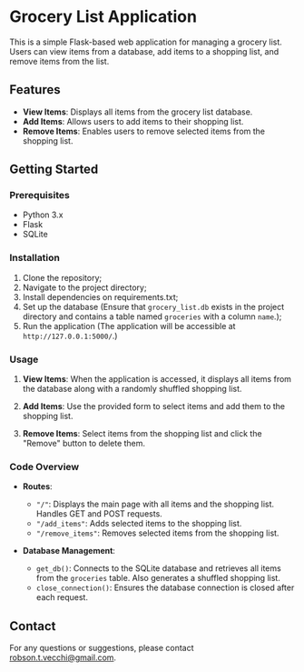 # Grocery List Application

This is a simple Flask-based web application for managing a grocery list. Users can view items from a database, add items to a shopping list, and remove items from the list.

## Features

- **View Items**: Displays all items from the grocery list database.
- **Add Items**: Allows users to add items to their shopping list.
- **Remove Items**: Enables users to remove selected items from the shopping list.

## Getting Started

### Prerequisites

- Python 3.x
- Flask
- SQLite

### Installation

1. Clone the repository;
2. Navigate to the project directory;
3. Install dependencies on requirements.txt;
4. Set up the database (Ensure that `grocery_list.db` exists in the project directory and contains a table named `groceries` with a column `name`.);
5. Run the application (The application will be accessible at `http://127.0.0.1:5000/`.)

### Usage

1. **View Items**: When the application is accessed, it displays all items from the database along with a randomly shuffled shopping list.

2. **Add Items**: Use the provided form to select items and add them to the shopping list.

3. **Remove Items**: Select items from the shopping list and click the "Remove" button to delete them.

### Code Overview

- **Routes**:
  - `"/"`: Displays the main page with all items and the shopping list. Handles GET and POST requests.
  - `"/add_items"`: Adds selected items to the shopping list.
  - `"/remove_items"`: Removes selected items from the shopping list.

- **Database Management**:
  - `get_db()`: Connects to the SQLite database and retrieves all items from the `groceries` table. Also generates a shuffled shopping list.
  - `close_connection()`: Ensures the database connection is closed after each request.

## Contact

For any questions or suggestions, please contact [robson.t.vecchi@gmail.com](mailto:robson.t.vecchi@gmail.com).
